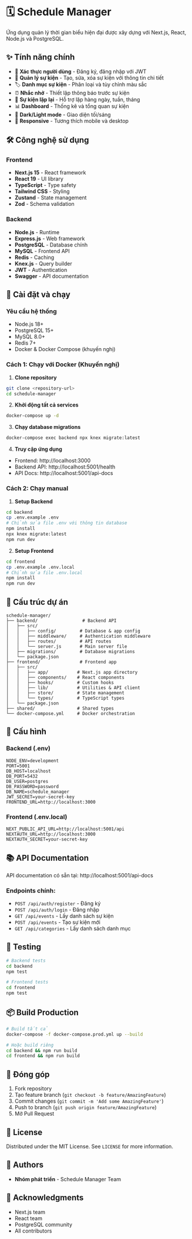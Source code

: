 # 🗓️ Schedule Manager

Ứng dụng quản lý thời gian biểu hiện đại được xây dựng với Next.js, React, Node.js và PostgreSQL.

## ✨ Tính năng chính

- 🔐 **Xác thực người dùng** - Đăng ký, đăng nhập với JWT
- 📅 **Quản lý sự kiện** - Tạo, sửa, xóa sự kiện với thông tin chi tiết
- 🏷️ **Danh mục sự kiện** - Phân loại và tùy chỉnh màu sắc
- ⏰ **Nhắc nhở** - Thiết lập thông báo trước sự kiện
- 🔄 **Sự kiện lặp lại** - Hỗ trợ lặp hàng ngày, tuần, tháng
- 📊 **Dashboard** - Thống kê và tổng quan sự kiện
- 🌙 **Dark/Light mode** - Giao diện tối/sáng
- 📱 **Responsive** - Tương thích mobile và desktop

## 🛠️ Công nghệ sử dụng

### Frontend
- **Next.js 15** - React framework
- **React 19** - UI library
- **TypeScript** - Type safety
- **Tailwind CSS** - Styling
- **Zustand** - State management
- **Zod** - Schema validation

### Backend
- **Node.js** - Runtime
- **Express.js** - Web framework
- **PostgreSQL** - Database chính
- **MySQL** - Frontend API
- **Redis** - Caching
- **Knex.js** - Query builder
- **JWT** - Authentication
- **Swagger** - API documentation

## 🚀 Cài đặt và chạy

### Yêu cầu hệ thống
- Node.js 18+
- PostgreSQL 15+
- MySQL 8.0+
- Redis 7+
- Docker & Docker Compose (khuyến nghị)

### Cách 1: Chạy với Docker (Khuyến nghị)

1. **Clone repository**
```bash
git clone <repository-url>
cd schedule-manager
```

2. **Khởi động tất cả services**
```bash
docker-compose up -d
```

3. **Chạy database migrations**
```bash
docker-compose exec backend npx knex migrate:latest
```

4. **Truy cập ứng dụng**
- Frontend: http://localhost:3000
- Backend API: http://localhost:5001/health
- API Docs: http://localhost:5001/api-docs

### Cách 2: Chạy manual

1. **Setup Backend**
```bash
cd backend
cp .env.example .env
# Chỉnh sửa file .env với thông tin database
npm install
npx knex migrate:latest
npm run dev
```

2. **Setup Frontend**
```bash
cd frontend
cp .env.example .env.local
# Chỉnh sửa file .env.local
npm install
npm run dev
```

## 📁 Cấu trúc dự án

```
schedule-manager/
├── backend/                 # Backend API
│   ├── src/
│   │   ├── config/         # Database & app config
│   │   ├── middleware/     # Authentication middleware
│   │   ├── routes/         # API routes
│   │   └── server.js       # Main server file
│   ├── migrations/         # Database migrations
│   └── package.json
├── frontend/               # Frontend app
│   ├── src/
│   │   ├── app/           # Next.js app directory
│   │   ├── components/    # React components
│   │   ├── hooks/         # Custom hooks
│   │   ├── lib/           # Utilities & API client
│   │   ├── store/         # State management
│   │   └── types/         # TypeScript types
│   └── package.json
├── shared/                # Shared types
└── docker-compose.yml     # Docker orchestration
```

## 🔧 Cấu hình

### Backend (.env)
```env
NODE_ENV=development
PORT=5001
DB_HOST=localhost
DB_PORT=5432
DB_USER=postgres
DB_PASSWORD=password
DB_NAME=schedule_manager
JWT_SECRET=your-secret-key
FRONTEND_URL=http://localhost:3000
```

### Frontend (.env.local)
```env
NEXT_PUBLIC_API_URL=http://localhost:5001/api
NEXTAUTH_URL=http://localhost:3000
NEXTAUTH_SECRET=your-secret-key
```

## 📚 API Documentation

API documentation có sẵn tại: http://localhost:5001/api-docs

### Endpoints chính:
- `POST /api/auth/register` - Đăng ký
- `POST /api/auth/login` - Đăng nhập
- `GET /api/events` - Lấy danh sách sự kiện
- `POST /api/events` - Tạo sự kiện mới
- `GET /api/categories` - Lấy danh sách danh mục

## 🧪 Testing

```bash
# Backend tests
cd backend
npm test

# Frontend tests
cd frontend
npm test
```

## 📦 Build Production

```bash
# Build tất cả
docker-compose -f docker-compose.prod.yml up --build

# Hoặc build riêng
cd backend && npm run build
cd frontend && npm run build
```

## 🤝 Đóng góp

1. Fork repository
2. Tạo feature branch (`git checkout -b feature/AmazingFeature`)
3. Commit changes (`git commit -m 'Add some AmazingFeature'`)
4. Push to branch (`git push origin feature/AmazingFeature`)
5. Mở Pull Request

## 📄 License

Distributed under the MIT License. See `LICENSE` for more information.

## 👥 Authors

- **Nhóm phát triển** - Schedule Manager Team

## 🙏 Acknowledgments

- Next.js team
- React team
- PostgreSQL community
- All contributors

